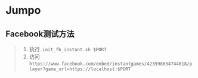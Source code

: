 Jumpo
===

Facebook测试方法
---
> 1. 执行`.init_fb_instant.sh $PORT`
> 2. 访问`https://www.facebook.com/embed/instantgames/423598654744818/player?game_url=https://localhost:$PORT`
